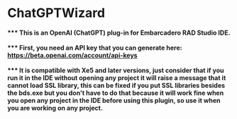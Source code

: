 # ChatGPTWizard
<b>*** This is an OpenAI (ChatGPT) plug-in for Embarcadero RAD Studio IDE.
<br><br>*** First, you need an API key that you can generate here: https://beta.openai.com/account/api-keys
<br><br>*** It is compatible with Xe5 and later versions, just consider that if you run it in the IDE without opening any project it will raise a message that it cannot load SSL library, this can be fixed if you put SSL libraries besides the bds.exe but you don't have to do that because it will work fine when you open any project in the IDE before using this plugin, so use it when you are working on any project.<b>
